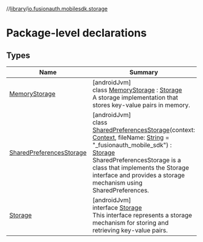 //[library](../../index.md)/[io.fusionauth.mobilesdk.storage](index.md)

# Package-level declarations

## Types

| Name | Summary |
|---|---|
| [MemoryStorage](-memory-storage/index.md) | [androidJvm]<br>class [MemoryStorage](-memory-storage/index.md) : [Storage](-storage/index.md)<br>A storage implementation that stores key-value pairs in memory. |
| [SharedPreferencesStorage](-shared-preferences-storage/index.md) | [androidJvm]<br>class [SharedPreferencesStorage](-shared-preferences-storage/index.md)(context: [Context](https://developer.android.com/reference/kotlin/android/content/Context.html), fileName: [String](https://kotlinlang.org/api/core/kotlin-stdlib/kotlin/-string/index.html) = &quot;_fusionauth_mobile_sdk&quot;) : [Storage](-storage/index.md)<br>SharedPreferencesStorage is a class that implements the Storage interface and provides a storage mechanism using SharedPreferences. |
| [Storage](-storage/index.md) | [androidJvm]<br>interface [Storage](-storage/index.md)<br>This interface represents a storage mechanism for storing and retrieving key-value pairs. |